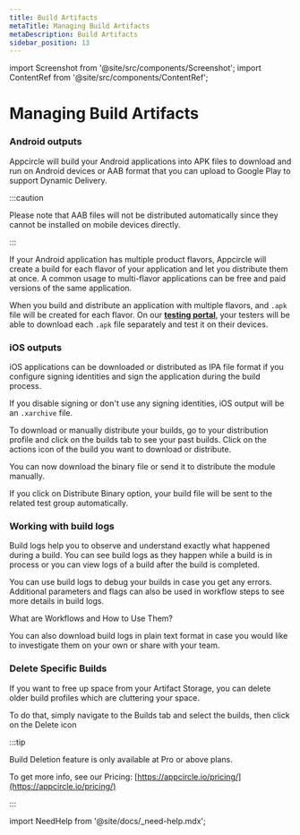 ```yaml
---
title: Build Artifacts
metaTitle: Managing Build Artifacts
metaDescription: Build Artifacts
sidebar_position: 13
---
```


import Screenshot from '@site/src/components/Screenshot';
import ContentRef from '@site/src/components/ContentRef';

# Managing Build Artifacts

### Android outputs

Appcircle will build your Android applications into APK files to download and run on Android devices or AAB format that you can upload to Google Play to support Dynamic Delivery.

:::caution

Please note that AAB files will not be distributed automatically since they cannot be installed on mobile devices directly.

:::

If your Android application has multiple product flavors, Appcircle will create a build for each flavor of your application and let you distribute them at once. A common usage to multi-flavor applications can be free and paid versions of the same application.

When you build and distribute an application with multiple flavors, and `.apk` file will be created for each flavor. On our [**testing portal**](../distribute/downloading-binaries.md), your testers will be able to download each `.apk` file separately and test it on their devices.

### iOS outputs

iOS applications can be downloaded or distributed as IPA file format if you configure signing identities and sign the application during the build process.

If you disable signing or don't use any signing identities, iOS output will be an `.xarchive` file.

To download or manually distribute your builds, go to your distribution profile and click on the builds tab to see your past builds. Click on the actions icon of the build you want to download or distribute.

<Screenshot url='https://cdn.appcircle.io/docs/assets/build-ios-distribute-artifacts.png' />

You can now download the binary file or send it to distribute the module manually.

If you click on Distribute Binary option, your build file will be sent to the related test group automatically.

### Working with build logs

Build logs help you to observe and understand exactly what happened during a build. You can see build logs as they happen while a build is in process or you can view logs of a build after the build is completed.

You can use build logs to debug your builds in case you get any errors. Additional parameters and flags can also be used in workflow steps to see more details in build logs.

<ContentRef url="/workflows/index.html">What are Workflows and How to Use Them?</ContentRef>

You can also download build logs in plain text format in case you would like to investigate them on your own or share with your team.

### Delete Specific Builds

If you want to free up space from your Artifact Storage, you can delete older build profiles which are cluttering your space.

To do that, simply navigate to the Builds tab and select the builds, then click on the Delete icon

<Screenshot url='https://cdn.appcircle.io/docs/assets/build-delete-specific.png' />

:::tip

Build Deletion feature is only available at Pro or above plans.

To get more info, see our Pricing: [https://appcircle.io/pricing/](https://appcircle.io/pricing/)

:::

import NeedHelp from '@site/docs/\_need-help.mdx';

<NeedHelp />
